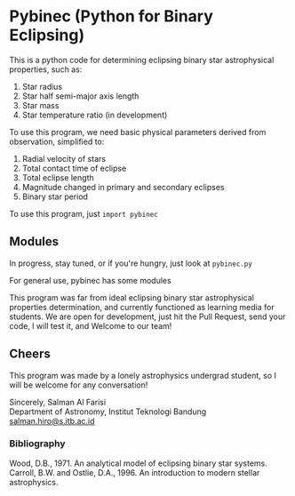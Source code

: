 # Pybinec (Python for Binary Eclipsing)

This is a python code for determining eclipsing binary star astrophysical properties, such as:
1. Star radius 
2. Star half semi-major axis length
3. Star mass
4. Star temperature ratio (in development)

To use this program, we need basic physical parameters derived from observation, simplified to:
1. Radial velocity of stars
2. Total contact time of eclipse
3. Total eclipse length
4. Magnitude changed in primary and secondary eclipses
5. Binary star period

To use this program, just `import pybinec`

## Modules
In progress, stay tuned, or if you're hungry, just look at `pybinec.py`

For general use, pybinec has some modules

This program was far from ideal eclipsing binary star astrophysical properties determination, and currently functioned as learning media for students. We are open for development, just hit the Pull Request, send your code, I will test it, and Welcome to our team!

## Cheers
This program was made by a lonely astrophysics undergrad student, so I will be welcome for any conversation!

Sincerely, 
Salman Al Farisi  
Department of Astronomy, Institut Teknologi Bandung  
salman.hiro@s.itb.ac.id

### Bibliography
Wood, D.B., 1971. An analytical model of eclipsing binary star systems.  
Carroll, B.W. and Ostlie, D.A., 1996. An introduction to modern stellar astrophysics.



